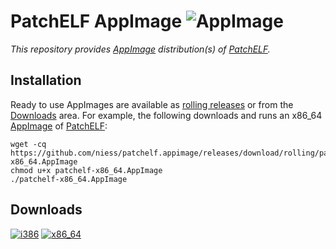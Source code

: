 #  PatchELF AppImage ![AppImage](https://github.com/niess/patchelf.appimage/workflows/AppImage/badge.svg)

_This repository provides [AppImage][APPIMAGE] distribution(s) of
[PatchELF][PATCHELF]._

## Installation

Ready to use AppImages are available as [rolling releases][ROLLING_RELEASES] or
from the [Downloads](#downloads) area. For example, the following downloads and
runs an x86_64 [AppImage][APPIMAGE] of [PatchELF][PATCHELF]:
```
wget -cq https://github.com/niess/patchelf.appimage/releases/download/rolling/patchelf-x86_64.AppImage
chmod u+x patchelf-x86_64.AppImage
./patchelf-x86_64.AppImage
```

## Downloads

[![i386](https://img.shields.io/badge/PatchELF-i386-blue.svg)](https://github.com/niess/patchelf.appimage/releases/download/rolling/patchelf-i386.AppImage)
[![x86_64](https://img.shields.io/badge/PatchELF-x86_64-blue.svg)](https://github.com/niess/patchelf.appimage/releases/download/rolling/patchelf-x86_64.AppImage)


[APPIMAGE]:         https://appimage.org
[PATCHELF]:         https://nixos.org/patchelf.html
[ROLLING_RELEASES]: https://github.com/niess/patchelf.appimage/releases
